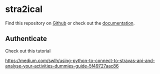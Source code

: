 # stra2ical

Find this repository on [Github](https://github.com/thomascamminady/stra2ical) or check out the [documentation](https://thomascamminady.github.io/stra2ical).

## Authenticate
Check out this tutorial

https://medium.com/swlh/using-python-to-connect-to-stravas-api-and-analyse-your-activities-dummies-guide-5f49727aac86
